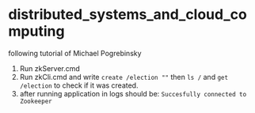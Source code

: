 # distributed_systems_and_cloud_computing
following tutorial of Michael Pogrebinsky


1. Run zkServer.cmd
2. Run zkCli.cmd and write `create /election ""` then `ls /` and `get /election` to check if it was created.
3. after running application in logs should be: `Succesfully connected to Zookeeper`
